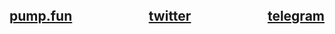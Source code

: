 <div style="display: flex; justify-content: space-between; width: 100%;">
  <!-- Left-aligned link -->
  <h2 style="margin: 0;">
    <a href="https://pump.fun/coin/24A5FSAuq2sxcjsHdErjPu5u92dvSMrGi9FUuSPopump" target="_blank">pump.fun</a>
  </h2>

  <!-- Center-aligned link -->
  <h2 style="margin: 0; text-align: center; flex-grow: 1;">
    <a href="https://x.com/ga77su" target="_blank">twitter</a>
  </h2>

  <!-- Right-aligned link -->
  <h2 style="margin: 0;">
    <a href="https://t.me/ga77su" target="_blank">telegram</a>
  </h2>
</div>


